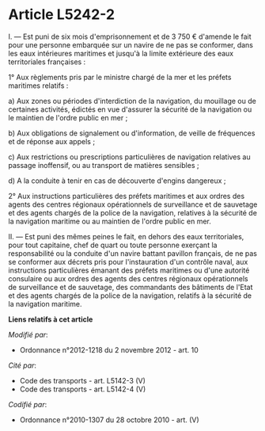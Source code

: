 # Article L5242-2

I.  ― Est puni de six mois d'emprisonnement et de 3 750 € d'amende le fait  pour une personne embarquée sur un navire de ne
pas se conformer, dans  les eaux intérieures maritimes et jusqu'à la limite extérieure des eaux  territoriales françaises : 

1° Aux règlements pris par le ministre chargé de la mer et les préfets maritimes relatifs : 

a) Aux zones ou périodes d'interdiction de la navigation, du mouillage  ou de certaines activités, édictés en vue d'assurer
la sécurité de la  navigation ou le maintien de l'ordre public en mer ; 

b) Aux obligations de signalement ou d'information, de veille de fréquences et de réponse aux appels ; 

c) Aux restrictions ou prescriptions particulières de navigation  relatives au passage inoffensif, ou au transport de
matières sensibles ;  

d) A la conduite à tenir en cas de découverte d'engins dangereux ; 

2° Aux instructions particulières des préfets maritimes et aux ordres  des agents des centres régionaux opérationnels de
surveillance et de  sauvetage et des agents chargés de la police de la navigation, relatives  à la sécurité de la navigation
maritime ou au maintien de l'ordre  public en mer. 

II. ― Est puni des mêmes peines le  fait, en dehors des eaux territoriales, pour tout capitaine, chef de  quart ou toute
personne exerçant la responsabilité ou la conduite d'un  navire battant pavillon français, de ne pas se conformer aux décrets
pris pour l'instauration d'un contrôle naval, aux instructions  particulières émanant des préfets maritimes ou d'une autorité
consulaire  ou aux ordres des agents des centres régionaux opérationnels de  surveillance et de sauvetage, des commandants
des bâtiments de l'Etat et  des agents chargés de la police de la navigation, relatifs à la  sécurité de la navigation
maritime.

**Liens relatifs à cet article**

_Modifié par_:

  - Ordonnance n°2012-1218 du 2 novembre 2012 - art. 10

_Cité par_:

  - Code des transports - art. L5142-3 (V)
  - Code des transports - art. L5142-4 (V)

_Codifié par_:

  - Ordonnance n°2010-1307 du 28 octobre 2010 - art. (V)

